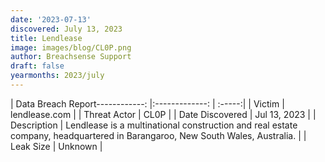 ```yaml
---
date: '2023-07-13'
discovered: July 13, 2023
title: Lendlease
image: images/blog/CL0P.png
author: Breachsense Support
draft: false
yearmonths: 2023/july
---
```


| Data Breach Report------------:     |:-------------:    | :-----:|
| Victim      | lendlease.com      | 
| Threat Actor      | CL0P      | 
| Date Discovered      | Jul 13, 2023      | 
| Description      | Lendlease is a multinational construction and real estate company, headquartered in Barangaroo, New South Wales, Australia.      | 
| Leak Size      | Unknown      | 

